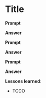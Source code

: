 # Title

**Prompt**
> 

**Answer**
> 

**Prompt**
> 

**Answer**
> 

**Prompt**
> 

**Answer**
> 

**Lessons learned**:

* TODO